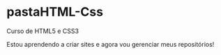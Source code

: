 # pastaHTML-Css
 Curso de HTML5 e CSS3 

 Estou aprendendo a criar sites e agora vou gerenciar meus repositórios!
